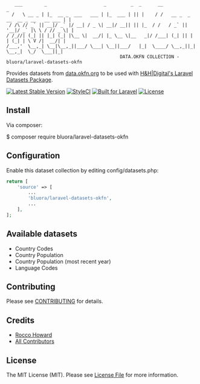  ```
    ___        _                     _         _  _      __                                 _
   /   \ __ _ | |_  __ _  ___   ___ | |_  ___ | || |    / /   __ _  _ __  __ _ __   __ ___ | |
  / /\ // _` || __|/ _` |/ __| / _ \| __|/ __|| || |_  / /   / _` || '__|/ _` |\ \ / // _ \| |
 / /_//| (_| || |_| (_| |\__ \|  __/| |_ \__ \|__   _|/ /___| (_| || |  | (_| | \ V /|  __/| |
/___,'  \__,_| \__|\__,_||___/ \___| \__||___/   |_|  \____/ \__,_||_|   \__,_|  \_/  \___||_|
                                           DATA.OKFN COLLECTION - bluora/laravel-datasets-okfn
```

Provides datasets from [data.okfn.org](http://data.okfn.org/data) to be used with [H&H|Digital's Laravel Datasets Package](https://github.com/bluora/laravel-datasets).

[![Latest Stable Version](https://poser.pugx.org/bluora/laravel-datasets-okfn/v/stable.svg)](https://packagist.org/packages/bluora/laravel-datasets) [![StyleCI](https://styleci.io/repos/x/shield?branch=master)](https://styleci.io/repos/x) [![Built for Laravel](https://img.shields.io/badge/Built_for-Laravel-green.svg)](https://laravel.com/) [![License](https://poser.pugx.org/bluora/laravel-datasets/license.svg)](https://packagist.org/packages/bluora/laravel-datasets)

## Install

Via composer:

$ composer require bluora/laravel-datasets-okfn

## Configuration

Enable this dataset collection by editing config/datasets.php:

```php
return [
    'source' => [
        ...
        'bluora/laravel-datasets-okfn',
        ...
    ],
];
```

## Available datasets

* Country Codes
* Country Population
* Country Population (most recent year)
* Language Codes

## Contributing

Please see [CONTRIBUTING](https://github.com/bluora/laravel-datasets/blob/master/CONTRIBUTING.md) for details.

## Credits

* [Rocco Howard](https://github.com/therocis)
* [All Contributors](https://github.com/bluora/laravel-datasets-okfn/contributors)

## License

The MIT License (MIT). Please see [License File](https://github.com/bluora/laravel-datasets/blob/master/LICENSE) for more information.

